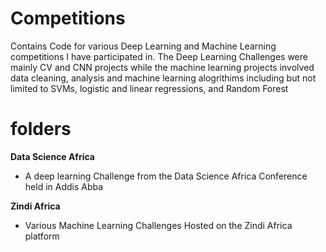 # Competitions
Contains Code for various Deep Learning and Machine Learning competitions I have participated in. The Deep Learning Challenges were mainly CV and CNN projects while the machine learning projects involved data cleaning, analysis and machine learning alogrithims including but not limited to SVMs, logistic and linear regressions, and Random Forest 

# folders
**Data Science Africa**
- A deep learning Challenge from the Data Science Africa Conference held in Addis Abba

**Zindi Africa**
- Various Machine Learning Challenges Hosted on the Zindi Africa platform 
